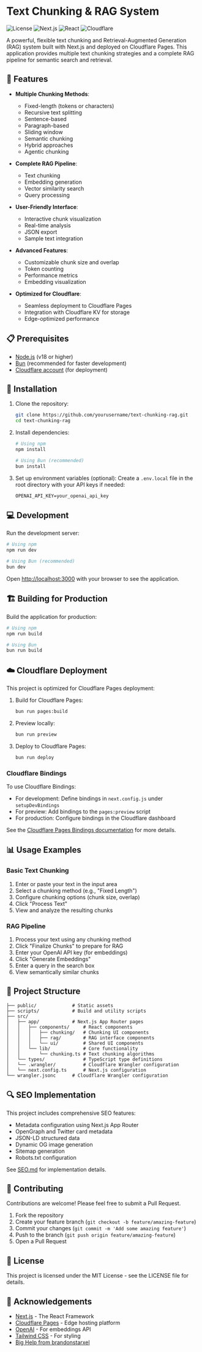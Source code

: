 # Text Chunking & RAG System

![License](https://img.shields.io/badge/license-MIT-blue.svg)
![Next.js](https://img.shields.io/badge/Next.js-15.1.6-black)
![React](https://img.shields.io/badge/React-19.0.0-blue)
![Cloudflare](https://img.shields.io/badge/Cloudflare%20Pages-ready-orange)

A powerful, flexible text chunking and Retrieval-Augmented Generation (RAG) system built with Next.js and deployed on Cloudflare Pages. This application provides multiple text chunking strategies and a complete RAG pipeline for semantic search and retrieval.

## 🚀 Features

- **Multiple Chunking Methods**:
  - Fixed-length (tokens or characters)
  - Recursive text splitting
  - Sentence-based
  - Paragraph-based
  - Sliding window
  - Semantic chunking
  - Hybrid approaches
  - Agentic chunking

- **Complete RAG Pipeline**:
  - Text chunking
  - Embedding generation
  - Vector similarity search
  - Query processing

- **User-Friendly Interface**:
  - Interactive chunk visualization
  - Real-time analysis
  - JSON export
  - Sample text integration

- **Advanced Features**:
  - Customizable chunk size and overlap
  - Token counting
  - Performance metrics
  - Embedding visualization

- **Optimized for Cloudflare**:
  - Seamless deployment to Cloudflare Pages
  - Integration with Cloudflare KV for storage
  - Edge-optimized performance

## 📋 Prerequisites

- [Node.js](https://nodejs.org/) (v18 or higher)
- [Bun](https://bun.sh/) (recommended for faster development)
- [Cloudflare account](https://dash.cloudflare.com/sign-up) (for deployment)

## 🔧 Installation

1. Clone the repository:
   ```bash
   git clone https://github.com/yourusername/text-chunking-rag.git
   cd text-chunking-rag
   ```

2. Install dependencies:
   ```bash
   # Using npm
   npm install
   
   # Using Bun (recommended)
   bun install
   ```

3. Set up environment variables (optional):
   Create a `.env.local` file in the root directory with your API keys if needed:
   ```
   OPENAI_API_KEY=your_openai_api_key
   ```

## 💻 Development

Run the development server:

```bash
# Using npm
npm run dev

# Using Bun (recommended)
bun dev
```

Open [http://localhost:3000](http://localhost:3000) with your browser to see the application.

## 🏗️ Building for Production

Build the application for production:

```bash
# Using npm
npm run build

# Using Bun
bun run build
```

## ☁️ Cloudflare Deployment

This project is optimized for Cloudflare Pages deployment:

1. Build for Cloudflare Pages:
   ```bash
   bun run pages:build
   ```

2. Preview locally:
   ```bash
   bun run preview
   ```

3. Deploy to Cloudflare Pages:
   ```bash
   bun run deploy
   ```

### Cloudflare Bindings

To use Cloudflare Bindings:

- For development: Define bindings in `next.config.js` under `setupDevBindings`
- For preview: Add bindings to the `pages:preview` script
- For production: Configure bindings in the Cloudflare dashboard

See the [Cloudflare Pages Bindings documentation](https://developers.cloudflare.com/pages/functions/bindings/) for more details.

## 📊 Usage Examples

### Basic Text Chunking

1. Enter or paste your text in the input area
2. Select a chunking method (e.g., "Fixed Length")
3. Configure chunking options (chunk size, overlap)
4. Click "Process Text"
5. View and analyze the resulting chunks

### RAG Pipeline

1. Process your text using any chunking method
2. Click "Finalize Chunks" to prepare for RAG
3. Enter your OpenAI API key (for embeddings)
4. Click "Generate Embeddings"
5. Enter a query in the search box
6. View semantically similar chunks

## 🧩 Project Structure

```
├── public/             # Static assets
├── scripts/            # Build and utility scripts
├── src/
│   ├── app/            # Next.js App Router pages
│   │   ├── components/     # React components
│   │   │   ├── chunking/   # Chunking UI components
│   │   │   ├── rag/        # RAG interface components
│   │   │   └── ui/         # Shared UI components
│   │   └── lib/            # Core functionality
│   │       └── chunking.ts # Text chunking algorithms
│   └── types/              # TypeScript type definitions
│   └── .wrangler/          # Cloudflare Wrangler configuration
│   └── next.config.ts      # Next.js configuration
└── wrangler.jsonc      # Cloudflare Wrangler configuration
```

## 🔍 SEO Implementation

This project includes comprehensive SEO features:

- Metadata configuration using Next.js App Router
- OpenGraph and Twitter card metadata
- JSON-LD structured data
- Dynamic OG image generation
- Sitemap generation
- Robots.txt configuration

See [SEO.md](SEO.md) for implementation details.

## 🤝 Contributing

Contributions are welcome! Please feel free to submit a Pull Request.

1. Fork the repository
2. Create your feature branch (`git checkout -b feature/amazing-feature`)
3. Commit your changes (`git commit -m 'Add some amazing feature'`)
4. Push to the branch (`git push origin feature/amazing-feature`)
5. Open a Pull Request

## 📄 License

This project is licensed under the MIT License - see the LICENSE file for details.

## 🙏 Acknowledgements

- [Next.js](https://nextjs.org/) - The React Framework
- [Cloudflare Pages](https://pages.cloudflare.com/) - Edge hosting platform
- [OpenAI](https://openai.com/) - For embeddings API
- [Tailwind CSS](https://tailwindcss.com/) - For styling
- [Big Help from brandonstarxel]([brandonstarxel](https://github.com/brandonstarxel/chunking_evaluation.git))
